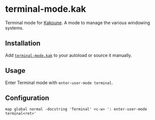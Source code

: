 # terminal-mode.kak

Terminal mode for [Kakoune].
A mode to manage the various windowing systems.

## Installation

Add [`terminal-mode.kak`](rc/terminal-mode.kak) to your autoload or source it manually.

## Usage

Enter Terminal mode with `enter-user-mode terminal`.

## Configuration

``` kak
map global normal -docstring 'Terminal' <c-w> ': enter-user-mode terminal<ret>'
```

[Kakoune]: https://kakoune.org
